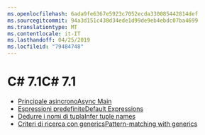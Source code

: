 ```yaml
---
ms.openlocfilehash: 6ada9fe6367e5923c7052ecda330085442814def
ms.sourcegitcommit: 94a3d151c438d34ede1d99de9eb4ebdc07ba4699
ms.translationtype: MT
ms.contentlocale: it-IT
ms.lasthandoff: 04/25/2019
ms.locfileid: "79484748"
---
```


# <a name="c-71"></a><span data-ttu-id="5b1ff-101">C# 7.1</span><span class="sxs-lookup"><span data-stu-id="5b1ff-101">C# 7.1</span></span>

- [<span data-ttu-id="5b1ff-102">Principale asincrono</span><span class="sxs-lookup"><span data-stu-id="5b1ff-102">Async Main</span></span>](https://github.com/dotnet/csharplang/blob/master/proposals/csharp-7.1/async-main.md)
- [<span data-ttu-id="5b1ff-103">Espressioni predefinite</span><span class="sxs-lookup"><span data-stu-id="5b1ff-103">Default Expressions</span></span>](https://github.com/dotnet/csharplang/blob/master/proposals/csharp-7.1/target-typed-default.md)
- [<span data-ttu-id="5b1ff-104">Dedurre i nomi di tupla</span><span class="sxs-lookup"><span data-stu-id="5b1ff-104">Infer tuple names</span></span>](https://github.com/dotnet/csharplang/blob/master/proposals/csharp-7.1/infer-tuple-names.md)
- [<span data-ttu-id="5b1ff-105">Criteri di ricerca con generics</span><span class="sxs-lookup"><span data-stu-id="5b1ff-105">Pattern-matching with generics</span></span>](https://github.com/dotnet/csharplang/blob/master/proposals/csharp-7.1/generics-pattern-match.md)

